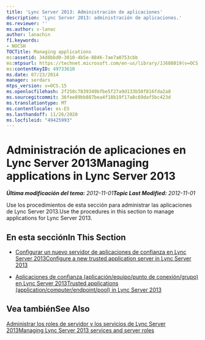 ```yaml
---
title: 'Lync Server 2013: Administración de aplicaciones'
description: 'Lync Server 2013: administración de aplicaciones.'
ms.reviewer: ''
ms.author: v-lanac
author: lanachin
f1.keywords:
- NOCSH
TOCTitle: Managing applications
ms:assetid: 34d8bbd0-3010-4b5e-8846-7ae7a0753cbb
ms:mtpsurl: https://technet.microsoft.com/en-us/library/JJ688019(v=OCS.15)
ms:contentKeyID: 49733610
ms.date: 07/23/2014
manager: serdars
mtps_version: v=OCS.15
ms.openlocfilehash: 2f258c7839349bfbe5f27a9d133b50f816fda2a8
ms.sourcegitcommit: 36fee89bb887bea4f18b19f17a8c69daf5bc423d
ms.translationtype: MT
ms.contentlocale: es-ES
ms.lasthandoff: 11/26/2020
ms.locfileid: "49425993"
---
```

# <a name="managing-applications-in-lync-server-2013"></a><span data-ttu-id="ce9d1-103">Administración de aplicaciones en Lync Server 2013</span><span class="sxs-lookup"><span data-stu-id="ce9d1-103">Managing applications in Lync Server 2013</span></span>

<div data-xmlns="http://www.w3.org/1999/xhtml">

<div class="topic" data-xmlns="http://www.w3.org/1999/xhtml" data-msxsl="urn:schemas-microsoft-com:xslt" data-cs="https://msdn.microsoft.com/">

<div data-asp="https://msdn2.microsoft.com/asp">



</div>

<div id="mainSection">

<div id="mainBody"><span data-ttu-id="ce9d1-104">

<span> </span></span><span class="sxs-lookup"><span data-stu-id="ce9d1-104">

<span> </span></span></span>

<span data-ttu-id="ce9d1-105">_**Última modificación del tema:** 2012-11-01_</span><span class="sxs-lookup"><span data-stu-id="ce9d1-105">_**Topic Last Modified:** 2012-11-01_</span></span>

<span data-ttu-id="ce9d1-106">Use los procedimientos de esta sección para administrar las aplicaciones de Lync Server 2013.</span><span class="sxs-lookup"><span data-stu-id="ce9d1-106">Use the procedures in this section to manage applications for Lync Server 2013.</span></span>

<div>

## <a name="in-this-section"></a><span data-ttu-id="ce9d1-107">En esta sección</span><span class="sxs-lookup"><span data-stu-id="ce9d1-107">In This Section</span></span>

  - [<span data-ttu-id="ce9d1-108">Configurar un nuevo servidor de aplicaciones de confianza en Lync Server 2013</span><span class="sxs-lookup"><span data-stu-id="ce9d1-108">Configure a new trusted application server in Lync Server 2013</span></span>](lync-server-2013-configure-a-new-trusted-application-server.md)

  - [<span data-ttu-id="ce9d1-109">Aplicaciones de confianza (aplicación/equipo/punto de conexión/grupo) en Lync Server 2013</span><span class="sxs-lookup"><span data-stu-id="ce9d1-109">Trusted applications (application/computer/endpoint/pool) in Lync Server 2013</span></span>](lync-server-2013-trusted-applications-application-computer-endpoint-pool.md)

</div>

<div>

## <a name="see-also"></a><span data-ttu-id="ce9d1-110">Vea también</span><span class="sxs-lookup"><span data-stu-id="ce9d1-110">See Also</span></span>


[<span data-ttu-id="ce9d1-111">Administrar los roles de servidor y los servicios de Lync Server 2013</span><span class="sxs-lookup"><span data-stu-id="ce9d1-111">Managing Lync Server 2013 services and server roles</span></span>](lync-server-2013-managing-lync-server-services-and-server-roles.md)  
  

<span data-ttu-id="ce9d1-112"></div>

</div>

<span> </span>

</div>

</div>

</span><span class="sxs-lookup"><span data-stu-id="ce9d1-112"></div>

</div>

<span> </span>

</div>

</div>

</span></span></div>

